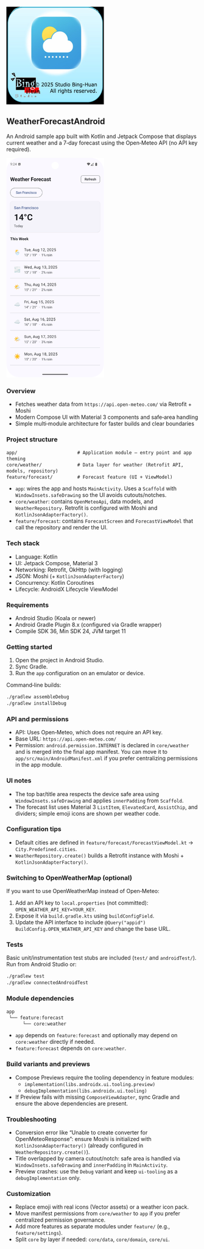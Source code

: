 ![](README/icon-256.jpg)

## WeatherForecastAndroid

An Android sample app built with Kotlin and Jetpack Compose that displays current weather and a 7‑day forecast using the Open‑Meteo API (no API key required).

<img src="README/demo.png" alt="App demo" width="256">

### Overview
- Fetches weather data from `https://api.open-meteo.com/` via Retrofit + Moshi
- Modern Compose UI with Material 3 components and safe‑area handling
- Simple multi‑module architecture for faster builds and clear boundaries

### Project structure
```
app/                      # Application module – entry point and app theming
core/weather/             # Data layer for weather (Retrofit API, models, repository)
feature/forecast/         # Forecast feature (UI + ViewModel)
```
- `app`: wires the app and hosts `MainActivity`. Uses a `Scaffold` with `WindowInsets.safeDrawing` so the UI avoids cutouts/notches.
- `core/weather`: contains `OpenMeteoApi`, data models, and `WeatherRepository`. Retrofit is configured with Moshi and `KotlinJsonAdapterFactory()`.
- `feature/forecast`: contains `ForecastScreen` and `ForecastViewModel` that call the repository and render the UI.

### Tech stack
- Language: Kotlin
- UI: Jetpack Compose, Material 3
- Networking: Retrofit, OkHttp (with logging)
- JSON: Moshi (+ `KotlinJsonAdapterFactory`)
- Concurrency: Kotlin Coroutines
- Lifecycle: AndroidX Lifecycle ViewModel

### Requirements
- Android Studio (Koala or newer)
- Android Gradle Plugin 8.x (configured via Gradle wrapper)
- Compile SDK 36, Min SDK 24, JVM target 11

### Getting started
1. Open the project in Android Studio.
2. Sync Gradle.
3. Run the `app` configuration on an emulator or device.

Command‑line builds:
```bash
./gradlew assembleDebug
./gradlew installDebug
```

### API and permissions
- API: Uses Open‑Meteo, which does not require an API key.
- Base URL: `https://api.open-meteo.com/`
- Permission: `android.permission.INTERNET` is declared in `core/weather` and is merged into the final app manifest. You can move it to `app/src/main/AndroidManifest.xml` if you prefer centralizing permissions in the app module.

### UI notes
- The top bar/title area respects the device safe area using `WindowInsets.safeDrawing` and applies `innerPadding` from `Scaffold`.
- The forecast list uses Material 3 `ListItem`, `ElevatedCard`, `AssistChip`, and dividers; simple emoji icons are shown per weather code.

### Configuration tips
- Default cities are defined in `feature/forecast/ForecastViewModel.kt` → `City.Predefined.cities`.
- `WeatherRepository.create()` builds a Retrofit instance with Moshi + `KotlinJsonAdapterFactory()`.

### Switching to OpenWeatherMap (optional)
If you want to use OpenWeatherMap instead of Open‑Meteo:
1. Add an API key to `local.properties` (not committed): `OPEN_WEATHER_API_KEY=YOUR_KEY`.
2. Expose it via `build.gradle.kts` using `buildConfigField`.
3. Update the API interface to include `@Query("appid") BuildConfig.OPEN_WEATHER_API_KEY` and change the base URL.

### Tests
Basic unit/instrumentation test stubs are included (`test/` and `androidTest/`). Run from Android Studio or:
```bash
./gradlew test
./gradlew connectedAndroidTest
```

### Module dependencies
```
app
 └── feature:forecast
      └── core:weather
```
- `app` depends on `feature:forecast` and optionally may depend on `core:weather` directly if needed.
- `feature:forecast` depends on `core:weather`.

### Build variants and previews
- Compose Previews require the tooling dependency in feature modules:
  - `implementation(libs.androidx.ui.tooling.preview)`
  - `debugImplementation(libs.androidx.ui.tooling)`
- If Preview fails with missing `ComposeViewAdapter`, sync Gradle and ensure the above dependencies are present.

### Troubleshooting
- Conversion error like “Unable to create converter for OpenMeteoResponse”: ensure Moshi is initialized with `KotlinJsonAdapterFactory()` (already configured in `WeatherRepository.create()`).
- Title overlapped by camera cutout/notch: safe area is handled via `WindowInsets.safeDrawing` and `innerPadding` in `MainActivity`.
- Preview crashes: use the `Debug` variant and keep `ui-tooling` as a `debugImplementation` only.

### Customization
- Replace emoji with real icons (Vector assets) or a weather icon pack.
- Move manifest permissions from `core/weather` to `app` if you prefer centralized permission governance.
- Add more features as separate modules under `feature/` (e.g., `feature/settings`).
- Split `core` by layer if needed: `core/data`, `core/domain`, `core/ui`.



